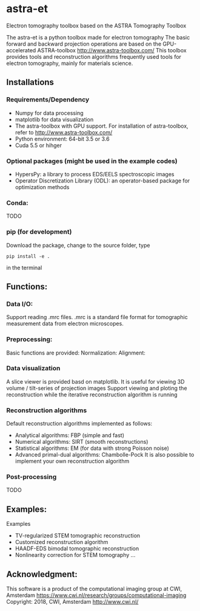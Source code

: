 # astra-et

Electron tomography toolbox based on the ASTRA Tomography Toolbox 

The astra-et is a python toolbox made for electron tomography 
The basic forward and backward projection operations are based on the GPU-accelerated ASTRA-toolbox
http://www.astra-toolbox.com/
This toolbox provides tools and reconstruction algorithms frequently used tools for electron tomography, mainly for materials science.

## Installations

### Requirements/Dependency

* Numpy for data processing
* matplotlib for data visualization
* The astra-toolbox with GPU support. For installation of astra-toolbox, refer to http://www.astra-toolbox.com/
* Python environment: 64-bit 3.5 or 3.6
* Cuda 5.5 or hihger
### Optional packages (might be used in the example codes)

* HypersPy: a library to process EDS/EELS spectroscopic images
* Operator Discretization Library (ODL): an operator-based package for optimization methods

### Conda:

TODO

### pip (for development)

Download the package, change to the source folder, type
```
pip install -e .
```
in the terminal

## Functions:

### Data I/O:

Support reading .mrc files. .mrc is a standard file format for tomographic measurement data from electron microscopes.

### Preprocessing:

Basic functions are provided:
Normalization:
Alignment:

### Data visualization

A slice viewer is provided basd on matplotlib. It is useful for viewing 3D volume / tilt-series of projection images
Support viewing and ploting the reconstruction while the iterative reconstruction algorithm is running

### Reconstruction algorithms

Default reconstruction algorithms implemented as follows:
* Analytical algorithms: FBP (simple and fast)
* Numerical algorithms: SIRT (smooth reconstructions)
* Statistical algorithms: EM (for data with strong Poisson noise)
* Advanced primal-dual algorithms: Chambolle-Pock 
It is also possible to implement your own reconstruction algorithm

### Post-processing

TODO

## Examples:

Examples 
* TV-regularized STEM tomographic reconstruction 
* Customized reconstruction algorithm
* HAADF-EDS bimodal tomographic reconstruction
* Nonlinearity correction for STEM tomography
...

## Acknowledgment:

This software is a product of the computational imaging group at CWI, Amsterdam https://www.cwi.nl/research/groups/computational-imaging
Copyright: 2018, CWI, Amsterdam http://www.cwi.nl/


